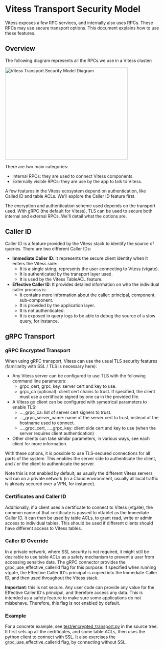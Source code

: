 # Vitess Transport Security Model

Vitess exposes a few RPC services, and internally also uses RPCs.  These RPCs
may use secure transport options. This document explains how to use these
features.

## Overview

The following diagram represents all the RPCs we use in a Vitess cluster:

<div style="overflow-x: scroll">
<img src="http://vitess.io/images/VitessTransportSecurityModel.svg" alt="Vitess Transport Security Model Diagram" width="400" height="300"/>
</div>

There are two main categories:

* Internal RPCs: they are used to connect Vitess components.
* Externally visible RPCs: they are use by the app to talk to Vitess.

A few features in the Vitess ecosystem depend on authentication, like Called ID
and table ACLs. We'll explore the Caller ID feature first.

The encryption and authentication scheme used depends on the transport
used. With gRPC (the default for Vitess), TLS can be used to secure both
internal and external RPCs. We'll detail what the options are.

## Caller ID

Caller ID is a feature provided by the Vitess stack to identify the source of
queries. There are two different Caller IDs:

* **Immediate Caller ID**: It represents the secure client identity when it
  enters the Vitess side:
  * It is a single string, represents the user connecting to Vitess (vtgate).
  * It is authenticated by the transport layer used.
  * It is used by the Vitess TableACL feature.
* **Effective Caller ID**: It provides detailed information on who the
  individual caller process is:
  * It contains more information about the caller: principal, component,
    sub-component.
  * It is provided by the application layer.
  * It is not authenticated.
  * It is exposed in query logs to be able to debug the source of a slow query,
    for instance.

## gRPC Transport

### gRPC Encrypted Transport

When using gRPC transport, Vitess can use the usual TLS security features
(familiarity with SSL / TLS is necessary here):

* Any Vitess server can be configured to use TLS with the following
  command line parameters:
  * grpc\_cert, grpc\_key: server cert and key to use.
  * grpc\_ca (optional): client cert chains to trust. If specified, the client
    must use a certificate signed by one ca in the provided file.
* A Vitess go client can be configured with symetrical parameters to enable TLS:
  * ...\_grpc\_ca: list of server cert signers to trust.
  * ...\_grpc\_server\_name: name of the server cert to trust, instead of the
    hostname used to connect.
  * ...\_grpc\_cert, ...\_grpc\_key: client side cert and key to use (when the
    server requires client authentication)
* Other clients can take similar parameters, in various ways, see each client
  for more information.

With these options, it is possible to use TLS-secured connections for all parts
of the system. This enables the server side to authenticate the client, and / or
the client to authenticate the server.

Note this is not enabled by default, as usually the different Vitess servers
will run on a private network (in a Cloud environment, usually all local traffic
is already secured over a VPN, for instance).

### Certificates and Caller ID

Additionally, if a client uses a certificate to connect to Vitess (vtgate), the
common name of that certificate is passed to vttablet as the Immediate Caller
ID. It can then be used by table ACLs, to grant read, write or admin access to
individual tables. This should be used if different clients should have
different access to Vitess tables.

### Caller ID Override

In a private network, where SSL security is not required, it might still be
desirable to use table ACLs as a safety mechanism to prevent a user from
accessing sensitive data. The gRPC connector provides the
grpc\_use\_effective\_callerid flag for this purpose: if specified when running
vtgate, the Effective Caller ID's principal is copied into the Immediate Caller
ID, and then used throughout the Vitess stack.

**Important**: this is not secure. Any user code can provide any value for
the Effective Caller ID's principal, and therefore access any data. This is
intended as a safety feature to make sure some applications do not misbehave.
Therefore, this flag is not enabled by default.

### Example

For a concrete example, see
[test/encrypted\_transport.py](https://github.com/youtube/vitess/blob/master/test/encrypted_transport.py)
in the source tree. It first sets up all the certificates, and some table ACLs,
then uses the python client to connect with SSL. It also exercises the
grpc\_use\_effective\_callerid flag, by connecting without SSL.


